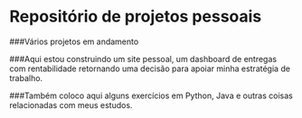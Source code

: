 # Repositório de projetos pessoais

###Vários projetos em andamento

###Aqui estou construindo um site pessoal,
um dashboard de entregas com rentabilidade
retornando uma decisão para apoiar minha estratégia de trabalho.

###Também coloco aqui alguns exercícios em Python, Java e outras coisas relacionadas com meus estudos.
